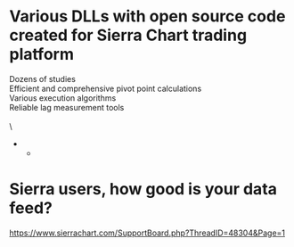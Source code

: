 # Various DLLs with open source code created for Sierra Chart trading platform
Dozens of studies  
Efficient and comprehensive pivot point calculations  
Various execution algorithms  
Reliable lag measurement tools  
\
\
 * *
# Sierra users, how good is your data feed?
https://www.sierrachart.com/SupportBoard.php?ThreadID=48304&Page=1
